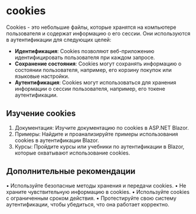 # cookies

Cookies - это небольшие файлы, которые хранятся на компьютере пользователя и содержат информацию о его сессии. Они используются в аутентификации для следующих целей:

- **Идентификация**: Cookies позволяют веб-приложению идентифицировать пользователя при каждом запросе.
- **Сохранение состояния**: Cookies могут сохранять информацию о состоянии пользователя, например, его корзину покупок или языковые настройки.
- **Аутентификация**: Cookies могут использоваться для хранения информации о сессии пользователя, например, его токене аутентификации.

## Изучение cookies

1. Документация: Изучите документацию по cookies в ASP.NET Blazor.
2. Примеры: Найдите и проанализируйте примеры использования cookies в аутентификации Blazor.
3. Курсы: Пройдите курсы или учебники по аутентификации в Blazor, которые охватывают использование cookies.

## Дополнительные рекомендации

• Используйте безопасные методы хранения и передачи cookies.
• Не храните чувствительную информацию в cookies.
• Используйте cookies с ограниченным сроком действия.
• Протестируйте свою систему аутентификации, чтобы убедиться, что она работает корректно.
